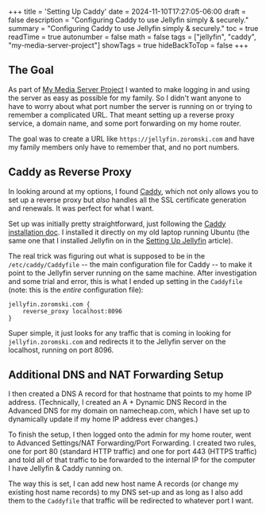 +++
title = 'Setting Up Caddy'
date = 2024-11-10T17:27:05-06:00
draft = false
description = "Configuring Caddy to use Jellyfin simply & securely."
summary = "Configuring Caddy to use Jellyfin simply & securely."
toc = true
readTime = true
autonumber = false
math = false
tags = ["jellyfin", "caddy", "my-media-server-project"]
showTags = true
hideBackToTop = false
+++
## The Goal
As part of [My Media Server Project](/posts/my-media-server-project/) I wanted to make logging in and using the server as easy as possible for my family.  So I didn't want anyone to have to worry about what port number the server is running on or trying to remember a complicated URL.  That meant setting up a reverse proxy service, a domain name, and some port forwarding on my home router.

The goal was to create a URL like `https://jellyfin.zoromski.com` and have my family members only have to remember that, and no port numbers.

## Caddy as Reverse Proxy
In looking around at my options, I found [Caddy](https://caddyserver.com/), which not only allows you to set up a reverse proxy but *also* handles all the SSL certificate generation and renewals.  It was perfect for what I want.  

Set up was initially pretty straightforward, just following the [Caddy installation doc](https://caddyserver.com/docs/install#install).  I installed it directly on my old laptop running Ubuntu (the same one that I installed Jellyfin on in the [Setting Up Jellyfin](/posts/setting-up-jellyfin) article).  

The real trick was figuring out what is supposed to be in the `/etc/caddy/Caddyfile` -- the main configuration file for Caddy -- to make it point to the Jellyfin server running on the same machine.  After investigation and some trial and error, this is what I ended up setting in the `Caddyfile` (note: this is the *entire* configuration file):
```
jellyfin.zoromski.com {
    reverse_proxy localhost:8096
}
```
Super simple, it just looks for any traffic that is coming in looking for `jellyfin.zoromski.com` and redirects it to the Jellyfin server on the localhost, running on port 8096.

## Additional DNS and NAT Forwarding Setup

I then created a DNS A record for that hostname that points to my home IP address.  (Technically, I created an A + Dynamic DNS Record in the Advanced DNS for my domain on namecheap.com, which I have set up to dynamically update if my home IP address ever changes.)  

To finish the setup, I then logged onto the admin for my home router, went to Advanced Settings/NAT Forwarding/Port Forwarding.  I created two rules, one for port 80 (standard HTTP traffic) and one for port 443 (HTTPS traffic) and told all of that traffic to be forwarded to the internal IP for the computer I have Jellyfin & Caddy running on.

The way this is set, I can add new host name A records (or change my existing host name records) to my DNS set-up and as long as I also add them to the `Caddyfile` that traffic will be redirected to whatever port I want.